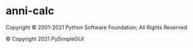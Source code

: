 # anni-calc
Copyright © 2001-2021 Python Software Foundation; All Rights Reserved

© Copyright 2021 PySimpleGUI
